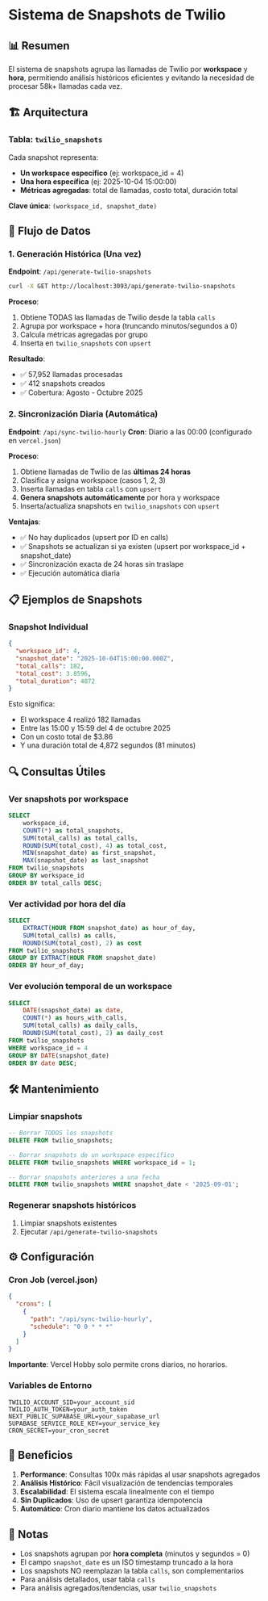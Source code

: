 # Sistema de Snapshots de Twilio

## 📊 Resumen

El sistema de snapshots agrupa las llamadas de Twilio por **workspace** y **hora**, permitiendo análisis históricos eficientes y evitando la necesidad de procesar 58k+ llamadas cada vez.

## 🏗️ Arquitectura

### Tabla: `twilio_snapshots`

Cada snapshot representa:

- **Un workspace específico** (ej: workspace_id = 4)
- **Una hora específica** (ej: 2025-10-04 15:00:00)
- **Métricas agregadas**: total de llamadas, costo total, duración total

**Clave única**: `(workspace_id, snapshot_date)`

## 🔄 Flujo de Datos

### 1. Generación Histórica (Una vez)

**Endpoint**: `/api/generate-twilio-snapshots`

```bash
curl -X GET http://localhost:3093/api/generate-twilio-snapshots
```

**Proceso**:

1. Obtiene TODAS las llamadas de Twilio desde la tabla `calls`
2. Agrupa por workspace + hora (truncando minutos/segundos a 0)
3. Calcula métricas agregadas por grupo
4. Inserta en `twilio_snapshots` con `upsert`

**Resultado**:

- ✅ 57,952 llamadas procesadas
- ✅ 412 snapshots creados
- ✅ Cobertura: Agosto - Octubre 2025

### 2. Sincronización Diaria (Automática)

**Endpoint**: `/api/sync-twilio-hourly`
**Cron**: Diario a las 00:00 (configurado en `vercel.json`)

**Proceso**:

1. Obtiene llamadas de Twilio de las **últimas 24 horas**
2. Clasifica y asigna workspace (casos 1, 2, 3)
3. Inserta llamadas en tabla `calls` con `upsert`
4. **Genera snapshots automáticamente** por hora y workspace
5. Inserta/actualiza snapshots en `twilio_snapshots` con `upsert`

**Ventajas**:

- ✅ No hay duplicados (upsert por ID en calls)
- ✅ Snapshots se actualizan si ya existen (upsert por workspace_id + snapshot_date)
- ✅ Sincronización exacta de 24 horas sin traslape
- ✅ Ejecución automática diaria

## 📋 Ejemplos de Snapshots

### Snapshot Individual

```json
{
  "workspace_id": 4,
  "snapshot_date": "2025-10-04T15:00:00.000Z",
  "total_calls": 182,
  "total_cost": 3.8596,
  "total_duration": 4872
}
```

Esto significa:

- El workspace 4 realizó 182 llamadas
- Entre las 15:00 y 15:59 del 4 de octubre 2025
- Con un costo total de $3.86
- Y una duración total de 4,872 segundos (81 minutos)

## 🔍 Consultas Útiles

### Ver snapshots por workspace

```sql
SELECT
    workspace_id,
    COUNT(*) as total_snapshots,
    SUM(total_calls) as total_calls,
    ROUND(SUM(total_cost), 4) as total_cost,
    MIN(snapshot_date) as first_snapshot,
    MAX(snapshot_date) as last_snapshot
FROM twilio_snapshots
GROUP BY workspace_id
ORDER BY total_calls DESC;
```

### Ver actividad por hora del día

```sql
SELECT
    EXTRACT(HOUR FROM snapshot_date) as hour_of_day,
    SUM(total_calls) as calls,
    ROUND(SUM(total_cost), 2) as cost
FROM twilio_snapshots
GROUP BY EXTRACT(HOUR FROM snapshot_date)
ORDER BY hour_of_day;
```

### Ver evolución temporal de un workspace

```sql
SELECT
    DATE(snapshot_date) as date,
    COUNT(*) as hours_with_calls,
    SUM(total_calls) as daily_calls,
    ROUND(SUM(total_cost), 2) as daily_cost
FROM twilio_snapshots
WHERE workspace_id = 4
GROUP BY DATE(snapshot_date)
ORDER BY date DESC;
```

## 🛠️ Mantenimiento

### Limpiar snapshots

```sql
-- Borrar TODOS los snapshots
DELETE FROM twilio_snapshots;

-- Borrar snapshots de un workspace específico
DELETE FROM twilio_snapshots WHERE workspace_id = 1;

-- Borrar snapshots anteriores a una fecha
DELETE FROM twilio_snapshots WHERE snapshot_date < '2025-09-01';
```

### Regenerar snapshots históricos

1. Limpiar snapshots existentes
2. Ejecutar `/api/generate-twilio-snapshots`

## ⚙️ Configuración

### Cron Job (vercel.json)

```json
{
  "crons": [
    {
      "path": "/api/sync-twilio-hourly",
      "schedule": "0 0 * * *"
    }
  ]
}
```

**Importante**: Vercel Hobby solo permite crons diarios, no horarios.

### Variables de Entorno

```env
TWILIO_ACCOUNT_SID=your_account_sid
TWILIO_AUTH_TOKEN=your_auth_token
NEXT_PUBLIC_SUPABASE_URL=your_supabase_url
SUPABASE_SERVICE_ROLE_KEY=your_service_key
CRON_SECRET=your_cron_secret
```

## 🎯 Beneficios

1. **Performance**: Consultas 100x más rápidas al usar snapshots agregados
2. **Análisis Histórico**: Fácil visualización de tendencias temporales
3. **Escalabilidad**: El sistema escala linealmente con el tiempo
4. **Sin Duplicados**: Uso de upsert garantiza idempotencia
5. **Automático**: Cron diario mantiene los datos actualizados

## 📝 Notas

- Los snapshots agrupan por **hora completa** (minutos y segundos = 0)
- El campo `snapshot_date` es un ISO timestamp truncado a la hora
- Los snapshots NO reemplazan la tabla `calls`, son complementarios
- Para análisis detallados, usar tabla `calls`
- Para análisis agregados/tendencias, usar `twilio_snapshots`
